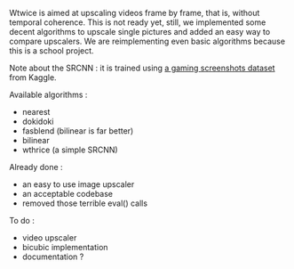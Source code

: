 Wtwice is aimed at upscaling videos frame by frame, that is, without temporal coherence.
This is not ready yet, still, we implemented some decent algorithms to upscale single pictures and added an easy way to compare upscalers.
We are reimplementing even basic algorithms because this is a school project.

Note about the SRCNN : it is trained using <a href="https://www.kaggle.com/datasets/aditmagotra/gameplay-images">a gaming screenshots dataset</a> from Kaggle.

Available algorithms :
 - nearest
 - dokidoki
 - fasblend (bilinear is far better)
 - bilinear
 - wthrice (a simple SRCNN)

Already done :
 - an easy to use image upscaler
 - an acceptable codebase
 - removed those terrible eval() calls

To do :
 - video upscaler
 - bicubic implementation
 - documentation ?
